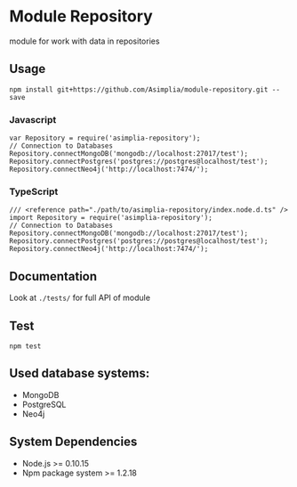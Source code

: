 ﻿# Module Repository

module for work with data in repositories

## Usage
```
npm install git+https://github.com/Asimplia/module-repository.git --save
```

### Javascript
```
var Repository = require('asimplia-repository');
// Connection to Databases
Repository.connectMongoDB('mongodb://localhost:27017/test');
Repository.connectPostgres('postgres://postgres@localhost/test');
Repository.connectNeo4j('http://localhost:7474/');
```

### TypeScript
```
/// <reference path="./path/to/asimplia-repository/index.node.d.ts" />
import Repository = require('asimplia-repository');
// Connection to Databases
Repository.connectMongoDB('mongodb://localhost:27017/test');
Repository.connectPostgres('postgres://postgres@localhost/test');
Repository.connectNeo4j('http://localhost:7474/');
```

## Documentation
Look at ```./tests/``` for full API of module

## Test
```
npm test
```

## Used database systems:
* MongoDB
* PostgreSQL
* Neo4j


## System Dependencies
* Node.js >= 0.10.15
* Npm package system >= 1.2.18

